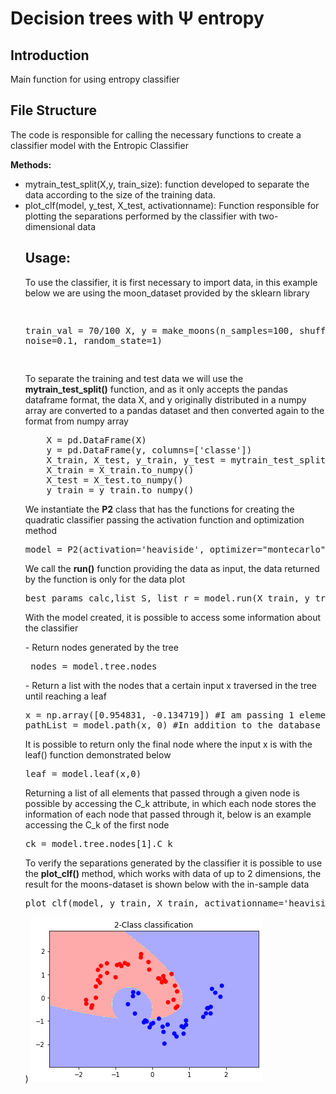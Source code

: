<h1>Decision trees with &#x3A8 entropy</h1>


<h2>Introduction</h2>

<p>Main function for using entropy classifier</p>

<h2>File Structure</h2>

<p>The code is responsible for calling the necessary functions to create a classifier model with the Entropic Classifier</p>

<p><strong>Methods:</strong></p>
<ul>
 <li> mytrain_test_split(X,y, train_size): function developed to separate the data according to the size of the training data.</li>

<li>plot_clf(model, y_test, X_test, activationname): Function responsible for plotting the separations performed by the classifier with two-dimensional data</li>

<h2>Usage: </h2>

<p>To use the classifier, it is first necessary to import data, in this example below we are using the moon_dataset provided by the sklearn library</p>
<pre>

train_val = 70/100
X, y = make_moons(n_samples=100, shuffle=True, noise=0.1, random_state=1)

</pre>


<p> To separate the training and test data we will use the <strong>mytrain_test_split()</strong> function, and as it only accepts the pandas dataframe format, the data X, and y originally distributed in a numpy array are converted to a pandas dataset and then converted again to the format from numpy array</p>
<pre>
    X = pd.DataFrame(X)
    y = pd.DataFrame(y, columns=['classe'])
    X_train, X_test, y_train, y_test = mytrain_test_split(X,y, train_val)
    X_train = X_train.to_numpy()
    X_test = X_test.to_numpy()
    y_train = y_train.to_numpy()
</pre>


<p>We instantiate the <strong>P2</strong>  class that has the functions for creating the quadratic classifier passing the activation function and optimization method</p>
<pre>model = P2(activation='heaviside', optimizer="montecarlo") </pre>

<p>We call the <strong>run()</strong> function providing the data as input, the data returned by the function is only for the data plot</p>
<pre>best_params_calc,list_S, list_r = model.run(X_train, y_train, X_train, y_train)</pre>

<p>With the model created, it is possible to access some information about the classifier</p>

<p>- Return nodes generated by the tree</p>
<pre> nodes = model.tree.nodes</pre>

<p>- Return a list with the nodes that a certain input x traversed in the tree until reaching a leaf</p>
<pre>
x = np.array([0.954831, -0.134719]) #I am passing 1 element from the moon-dataset database which is a set of coordinates
pathList = model.path(x, 0) #In addition to the database element, it is necessary to pass the threshold, as we are using heaviside this value is 0
</pre>

<p>It is possible to return only the final node where the input x is with the leaf() function demonstrated below</p>
<pre>
leaf = model.leaf(x,0)
</pre>

<p> Returning a list of all elements that passed through a given node is possible by accessing the C_k attribute, in which each node stores the information of each node that passed through it, below is an example accessing the C_k of the first node</p>
<pre>ck = model.tree.nodes[1].C_k</pre>

<p> To verify the separations generated by the classifier it is possible to use the <strong>plot_clf()</strong> method, which works with data of up to 2 dimensions, the result for the moons-dataset is shown below with the in-sample data</p>
<pre>plot_clf(model, y_train, X_train, activationname='heaviside'</pre>)
<img src="plot.png">


